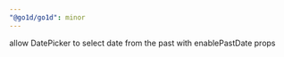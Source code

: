 ```yaml
---
"@go1d/go1d": minor
---
```


allow DatePicker to select date from the past with enablePastDate props
